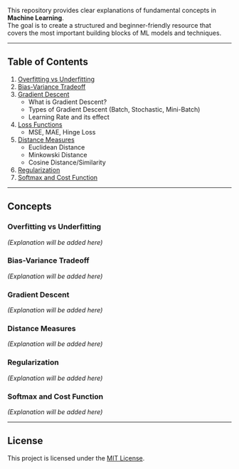 This repository provides clear explanations of fundamental concepts in **Machine Learning**.  
The goal is to create a structured and beginner-friendly resource that covers the most important building blocks of ML models and techniques.  

---

## Table of Contents
1. [Overfitting vs Underfitting](#overfitting-vs-underfitting)  
2. [Bias-Variance Tradeoff](#bias-variance-tradeoff)  
3. [Gradient Descent](#gradient-descent)  
   - What is Gradient Descent?  
   - Types of Gradient Descent (Batch, Stochastic, Mini-Batch)  
   - Learning Rate and its effect  
4. [Loss Functions](#loss-functions)  
   - MSE, MAE, Hinge Loss  
5. [Distance Measures](#distance-measures)  
   - Euclidean Distance  
   - Minkowski Distance  
   - Cosine Distance/Similarity  
6. [Regularization](#regularization)  
7. [Softmax and Cost Function](#softmax-and-cost-function)  

---

## Concepts

### Overfitting vs Underfitting
*(Explanation will be added here)*

### Bias-Variance Tradeoff
*(Explanation will be added here)*

### Gradient Descent
*(Explanation will be added here)*

### Distance Measures
*(Explanation will be added here)*

### Regularization
*(Explanation will be added here)*

### Softmax and Cost Function
*(Explanation will be added here)*

---

##  License
This project is licensed under the [MIT License](LICENSE).  
